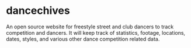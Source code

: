 # dancechives
An open source website for freestyle street and club dancers to track competition and dancers. It will keep track of statistics, footage, locations, dates, styles, and various other dance competition related data.
